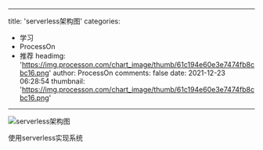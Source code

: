 
---
title: 'serverless架构图'
categories: 
 - 学习
 - ProcessOn
 - 推荐
headimg: 'https://img.processon.com/chart_image/thumb/61c194e60e3e7474fb8cbc16.png'
author: ProcessOn
comments: false
date: 2021-12-23 06:28:54
thumbnail: 'https://img.processon.com/chart_image/thumb/61c194e60e3e7474fb8cbc16.png'
---

<div>   
<img class="thumb" alt="serverless架构图" src="https://img.processon.com/chart_image/thumb/61c194e60e3e7474fb8cbc16.png" referrerpolicy="no-referrer">
<p>使用serverless实现系统</p>  
</div>
            